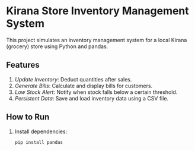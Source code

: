 # Kirana Store Inventory Management System

This project simulates an inventory management system for a local Kirana (grocery) store using Python and pandas.

## Features
1. *Update Inventory*: Deduct quantities after sales.
2. *Generate Bills*: Calculate and display bills for customers.
3. *Low Stock Alert*: Notify when stock falls below a certain threshold.
4. *Persistent Data*: Save and load inventory data using a CSV file.

## How to Run
1. Install dependencies:
   ```bash
   pip install pandas
